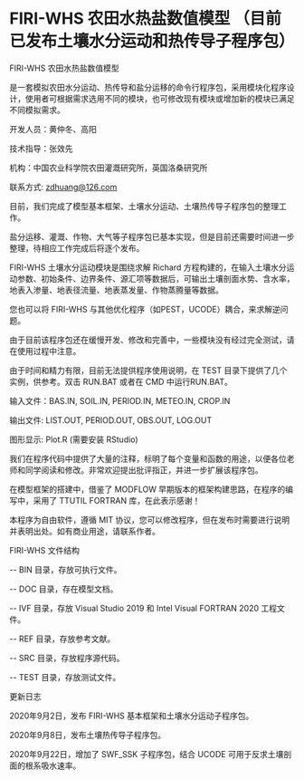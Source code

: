 # FIRI-WHS 农田水热盐数值模型 （目前已发布土壤水分运动和热传导子程序包）

FIRI-WHS 农田水热盐数值模型

是一套模拟农田水分运动、热传导和盐分运移的命令行程序包，采用模块化程序设计，使用者可根据需求选用不同的模块，也可修改现有模块或增加新的模块已满足不同模拟需求。

开发人员：黄仲冬、高阳

技术指导：张效先

机构：中国农业科学院农田灌溉研究所，英国洛桑研究所

联系方式: zdhuang@126.com

目前，我们完成了模型基本框架、土壤水分运动、土壤热传导子程序包的整理工作。

盐分运移、灌溉、作物、大气等子程序包已基本实现，但是目前还需要时间进一步整理，待相应工作完成后将逐个发布。

FIRI-WHS 土壤水分运动模块是围绕求解 Richard 方程构建的，在输入土壤水分运动参数、初始条件、边界条件、源汇项等数据后，可输出土壤剖面水势、含水率，地表入渗量、地表径流量、地表蒸发量、作物蒸腾量等数据。

您也可以将 FIRI-WHS 与其他优化程序（如PEST，UCODE）耦合，来求解逆问题。

由于目前该程序包还在缓慢开发、修改和完善中，一些模块没有经过完全测试，请在使用过程中注意。

由于时间和精力有限，目前无法提供程序使用说明，在 TEST 目录下提供了几个实例，供参考。双击 RUN.BAT 或者在 CMD 中运行RUN.BAT。

输入文件：BAS.IN, SOIL.IN, PERIOD.IN, METEO.IN, CROP.IN

输出文件: LIST.OUT, PERIOD.OUT, OBS.OUT, LOG.OUT

图形显示: Plot.R (需要安装 RStudio)

我们在程序代码中提供了大量的注释，标明了每个变量和函数的用途，以便各位老师和同学阅读和修改。非常欢迎提出批评指正，并进一步扩展该程序包。

在模型框架的搭建中，借鉴了 MODFLOW 早期版本的框架构建思路，在程序的编写中，采用了 TTUTIL FORTRAN 库，在此表示感谢！

本程序为自由软件，遵循 MIT 协议，您可以修改程序，但在发布时需要进行说明并表明出处。如有商业用途，请联系作者。

FIRI-WHS 文件结构

  -- BIN 目录，存放可执行文件。

  -- DOC 目录，存在模型文档。

  -- IVF 目录，存放 Visual Studio 2019 和 Intel Visual FORTRAN 2020 工程文件。

  -- REF 目录，存放参考文献。

  -- SRC 目录，存放程序源代码。

  -- TEST 目录，存放测试文件。

更新日志

2020年9月2日，发布 FIRI-WHS 基本框架和土壤水分运动子程序包。

2020年9月8日，发布土壤热传导子程序包。

2020年9月22日，增加了 SWF_SSK 子程序包，结合 UCODE 可用于反求土壤剖面的根系吸水速率。

